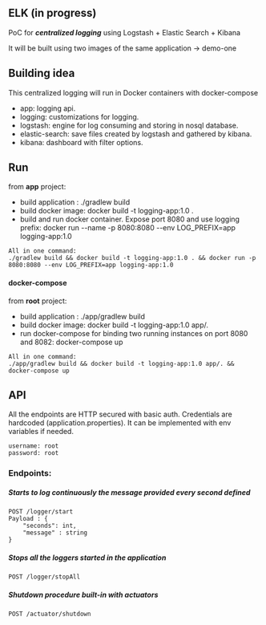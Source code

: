 ## ELK (in progress)

PoC for **_centralized logging_** using Logstash + Elastic Search + Kibana 

It will be built using two images of the same application -> demo-one

## Building idea
This centralized logging will run in Docker containers with docker-compose

- app: logging api.
- logging: customizations for logging.
- logstash: engine for log consuming and storing in nosql database.
- elastic-search: save files created by logstash and gathered by kibana.
- kibana: dashboard with filter options.

## Run
from **app** project:
- build application : ./gradlew build
- build docker image: docker build -t logging-app:1.0 .
- build and run docker container. Expose port 8080 and use logging prefix: docker run --name -p 8080:8080 --env LOG_PREFIX=app logging-app:1.0 

``` 
All in one command: 
./gradlew build && docker build -t logging-app:1.0 . && docker run -p 8080:8080 --env LOG_PREFIX=app logging-app:1.0
```
#### docker-compose
from **root** project:
- build application : ./app/gradlew build
- build docker image: docker build -t logging-app:1.0 app/.
- run docker-compose for binding two running instances on port 8080 and 8082: docker-compose up
``` 
All in one command: 
./app/gradlew build && docker build -t logging-app:1.0 app/. && docker-compose up
```

## API
All the endpoints are HTTP secured with basic auth. Credentials are hardcoded (application.properties). It can be implemented with env variables if needed. 
```
username: root
password: root 
```

### Endpoints:
##### Starts to log continuously the message provided every second defined
```
POST /logger/start
Payload : { 
    "seconds": int, 
    "message" : string 
}  
```

##### Stops all the loggers started in the application
```
POST /logger/stopAll
```

##### Shutdown procedure built-in with actuators
```
POST /actuator/shutdown
```
